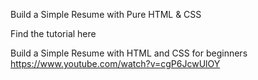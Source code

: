 Build a Simple Resume with Pure HTML & CSS

Find the tutorial here

Build a Simple Resume with HTML and CSS for beginners
https://www.youtube.com/watch?v=cgP6JcwUlOY
